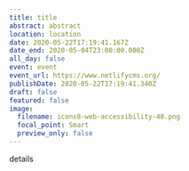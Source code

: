 ```yaml
---
title: title
abstract: abstract
location: location
date: 2020-05-22T17:19:41.167Z
date_end: 2020-05-04T23:00:00.000Z
all_day: false
event: event
event_url: https://www.netlifycms.org/
publishDate: 2020-05-22T17:19:41.340Z
draft: false
featured: false
image:
  filename: icons8-web-accessibility-48.png
  focal_point: Smart
  preview_only: false
---
```

details